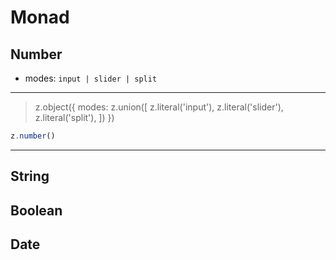 # Monad

## Number

* modes: `input | slider | split`

---
> z.object({
>   modes: z.union([
>     z.literal('input'),
>     z.literal('slider'),
>     z.literal('split'),
>   ])
> })
```typescript
z.number()
```
---

## String

## Boolean

## Date
